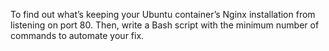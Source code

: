 To find out what’s keeping your Ubuntu container’s Nginx installation from listening on port 80. Then, write a Bash script with the minimum number of commands to automate your fix.

